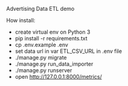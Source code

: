 
Advertising Data ETL demo

How install:

 - create virtual env on Python 3
 - pip install -r requirements.txt
 - cp .env.example .env
 - set data url in var ETL_CSV_URL in .env file
 - ./manage.py migrate
 - ./manage.py run_data_importer
 - ./manage.py runserver
 - open http://127.0.0.1:8000/metrics/
 
 
